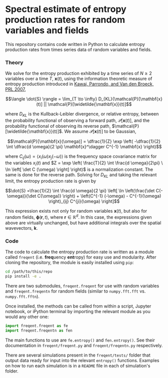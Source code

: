 # Spectral estimate of entropy production rates for random variables and fields
This repository contains code written in Python to calculate entropy production rates from times series data of random variables and fields.

### Theory
We solve for the entropy production exhibited by a time series of $`N \geq 2`$ variables over a time $`T`$, $`\mathbf{x}(t)`$, using the information theoretic measure of entropy production introduced in [Kawai, Parrondo, and Van den Broeck, PRL 2007](https://link.aps.org/doi/10.1103/PhysRevLett.98.080602),

```math
\langle \dot{S} \rangle = \lim_{T \to \infty} D_{KL}(\mathcal{P}[\mathbf{x}(t)] || \mathcal{P}[\widetilde{\mathbf{x}}(t)]
```

where $`D_{KL}`$ is the Kullback-Leibler divergence, or relative entropy, between the probability functional of observing a forward path, $\mathcal{P}[\mathbf{x}(t)]$, and the probability functional of observing its reverse path, $`\mathcal{P}[\widetilde{\mathbf{x}}(t)]`$. We assume $`\mathcal{P}[\mathbf{x}(t)]`$ to be Gaussian,

```math
\mathcal{P}[\mathbf{x}(\omega)] = \dfrac{1}{Z} \exp \left( -\dfrac{1}{2} \int \dfrac{d \omega}{2 \pi} \mathbf{x}^\dagger C^{-1} \mathbf{x} \right)
```

where $`C_{ij}(\omega) = \langle x_i(\omega) x_j(-\omega) \rangle`$ is the frequency space covariance matrix for the variables $`x_i(t)`$ and $`Z = \exp \left(  \frac{T}{2} \int \frac{d \omega}{2\pi} \ \ln \left[ \det C (\omega) \right]  \right)`$ is a normalization constant. The same is done for the reverse path. Solving for $`D_{KL}`$ and taking the relevant limit, the entropy production rate is given by

```math
\dot{S} =\frac{1}{2} \int \frac{d \omega}{2 \pi} \left[ \ln \left(\frac{\det C(-\omega)}{\det C(\omega)} \right) + \left(C^{-1} (-\omega) - C^{-1}(\omega) \right)_{ij} C^{ji}(\omega) \right]
```

This expression exists not only for random variables $`\mathbf{x}(t)`$, but also for random fields, $`\boldsymbol{\phi}(\mathbf{r}, t)`$, where $`\mathbf{r} \in \mathbb{R}^d`$. In this case, the expressions given above are virtually unchanged, but have additional integrals over the spatial wavevectors, $`\mathbf{k}`$.

### Code
The code to calculate the entropy production rate is written as a module called `freqent` (i.e. **freq**uency **ent**ropy) for easy use and modularity. After cloning the repository, the module is easily installed using `pip`:

```bash
cd /path/to/this/repo
pip install -e .
```

There are two submodules, `freqent.freqent` for use with random variables and `freqent.freqentn` for random fields (similar to `numpy.fft.fft` vs. `numpy.fft.fftn`).

Once installed, the methods can be called from within a script, Jupyter notebook, or iPython terminal by importing the relevant module as you would any other one:

```python
import freqent.freqent as fe
import freqent.freqentn as fen
```

The main functions to use are `fe.entropy()` and `fen.entropy()`. See their documentation in `freqent/freqent.py` and `freqent/freqentn.py` respectively.

There are several simulations present in the `freqent/tests/` folder that output data ready for input into the relevant `entropy()` functions. Examples on how to run each simulation is in a `README` file in each of simulation's folder.

